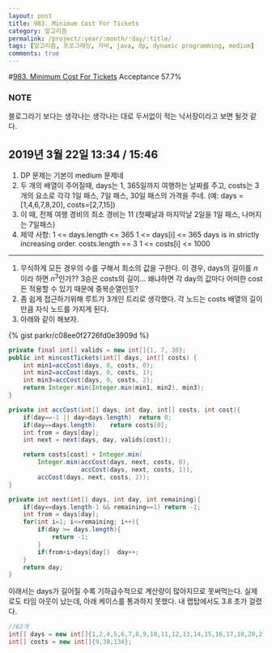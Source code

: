 ```yaml
---
layout: post
title: 983. Minimum Cost For Tickets
category: 알고리즘
permalink: /project/:year/:month/:day/:title/
tags: [알고리즘, 프로그래밍, 자바, java, dp, dynamic programming, medium]
comments: true
---
```

#[983. Minimum Cost For Tickets](https://leetcode.com/problems/minimum-cost-for-tickets/)
Acceptance 57.7%

### NOTE
블로그라기 보다는 생각나는 생각나는 대로 두서없이 적는 낙서장이라고 보면 될것 같다.

## 2019년 3월 22일 13:34 / 15:46
1. DP 문제는 기본이 medium 문제네
2. 두 개의 배열이 주어질때, days는 1, 365일까지 여행하는 날짜를 주고, costs는 3개의 요소로 각각 1일 패스, 7일 패스, 30일 패스의 가격을 주네.
  (예: days = [1,4,6,7,8,20], costs=[2,7,15])
3. 이 때, 전체 여행 경비의 최소 경비는 11 (첫째날과 마지막날 2일을 1일 패스, 나머지는 7일패스)
4. 제약 사항:
1 <= days.length <= 365
1 <= days[i] <= 365
days is in strictly increasing order.
costs.length == 3
1 <= costs[i] <= 1000

---
1. 무식하게 모든 경우의 수를 구해서 최소의 값을 구한다.
  이 경우, days의 길이를 $n$이라 하면 $n^3$인가?? 3승은 costs의 길이... 왜냐하면 각 day의 값마다 어떠한 cost든 적용할 수 있기 때문에 중복순열인듯?
2. 좀 쉽게 접근하기위해 루트가 3개인 트리로 생각했다. 각 노드는 costs 배열의 길이만큼 자식 노드를 가지게 된다.
3. 아래와 같이 해보자.

{% gist parkr/c08ee0f2726fd0e3909d %}

```java
private final int[] valids = new int[]{1, 7, 30};
public int mincostTickets(int[] days, int[] costs) {
    int min1=accCost(days, 0, costs, 0);
    int min2=accCost(days, 0, costs, 1);
    int min3=accCost(days, 0, costs, 2);
    return Integer.min(Integer.min(min1, min2), min3);
}

private int accCost(int[] days, int day, int[] costs, int cost){
    if(day==-1 || day>days.length)  return 0;
    if(day==days.length)    return costs[0];
    int from = days[day];
    int next = next(days, day, valids[cost]);

    return costs[cost] + Integer.min(
        Integer.min(accCost(days, next, costs, 0),
                    accCost(days, next, costs, 1)),
        accCost(days, next, costs, 2));
}

private int next(int[] days, int day, int remaining){
    if(day==days.length-1 && remaining==1) return -1;
    int from = days[day];
    for(int i=1; i<=remaining; i++){
        if(day >= days.length){
            return -1;
        }
        if(from+i>days[day])  day++;
    }
    return day;
}
```

이래서는 days가 길어질 수록 기하급수적으로 계산량이 많아지므로 못써먹는다.
실제로도 타임 아웃이 났는데, 아래 케이스를 통과하지 못했다.
내 랩탑에서도 3.8 초가 걸렸다.

```Java
//62개
int[] days = new int[]{1,2,4,5,6,7,8,9,10,11,12,13,14,15,16,17,18,20,21,24,25,27,28,29,30,31,34,37,38,39,41,43,44,45,47,48,49,54,57,60,62,63,66,69,70,72,74,76,78,80,81,82,83,84,85,88,89,91,93,94,97,99};
int[] costs = new int[]{9,38,134};
```
